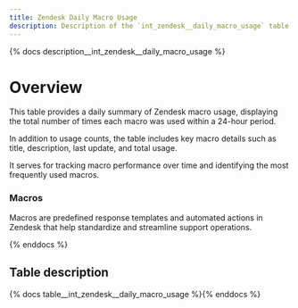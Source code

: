 ```yaml
---
title: Zendesk Daily Macro Usage
description: Description of the `int_zendesk__daily_macro_usage` table.
---
```


{% docs description__int_zendesk__daily_macro_usage %}

# Overview

This table provides a daily summary of Zendesk macro usage, displaying the total number of times each macro was used within a 24-hour period.

In addition to usage counts, the table includes key macro details such as title, description, last update, and total usage.

It serves for tracking macro performance over time and identifying the most frequently used macros.

### Macros
Macros are predefined response templates and automated actions in Zendesk that help standardize and streamline support operations.


{% enddocs %}

## Table description

{% docs table__int_zendesk__daily_macro_usage %}{% enddocs %}
